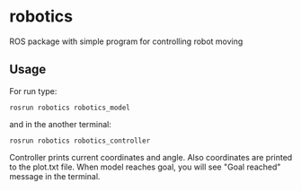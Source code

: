 # robotics
ROS package with simple program for controlling robot moving

## Usage
For run type:
```
rosrun robotics robotics_model
```
and in the another terminal:
```
rosrun robotics robotics_controller
```
Controller prints current coordinates and angle. Also coordinates are printed to the plot.txt file. When model reaches goal, you will see "Goal reached" message in the terminal. 
